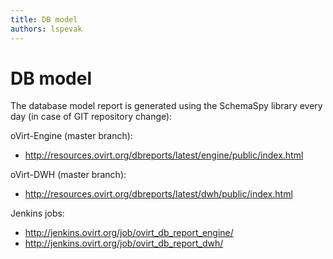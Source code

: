 ```yaml
---
title: DB model
authors: lspevak
---
```


# DB model

The database model report is generated using the SchemaSpy library every day (in case of GIT repository change):

oVirt-Engine (master branch):

*   <http://resources.ovirt.org/dbreports/latest/engine/public/index.html>

oVirt-DWH (master branch):

*   <http://resources.ovirt.org/dbreports/latest/dwh/public/index.html>

Jenkins jobs:

*   <http://jenkins.ovirt.org/job/ovirt_db_report_engine/>
*   <http://jenkins.ovirt.org/job/ovirt_db_report_dwh/>
